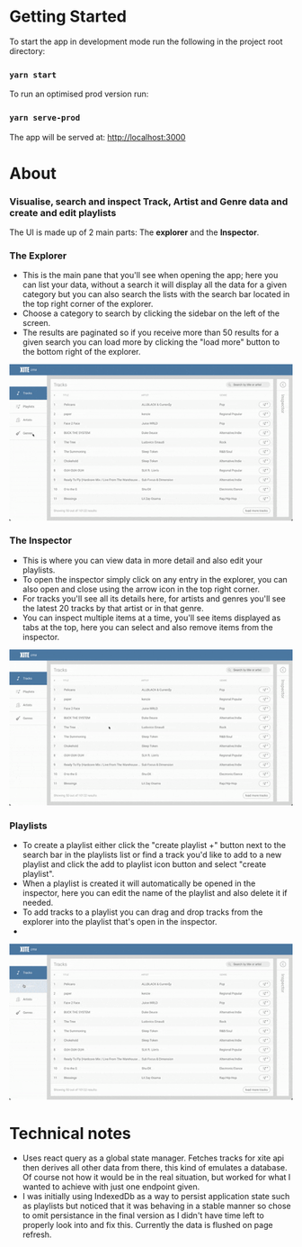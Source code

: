 # Getting Started

To start the app in development mode run the following in the project root directory:

### `yarn start`

To run an optimised prod version run:

### `yarn serve-prod`

The app will be served at: [http://localhost:3000](http://localhost:3000)

# About

### Visualise, search and inspect Track, Artist and Genre data and create and edit playlists

The UI is made up of 2 main parts: The **explorer** and the **Inspector**.

### The Explorer

- This is the main pane that you'll see when opening the app; 
here you can list your data, without a search it will display all the data 
for a given category but you can also search the lists with the search bar 
located in the top right corner of the explorer.
- Choose a category to search by clicking the sidebar on the left of the screen.
- The results are paginated so if you receive more than 50 results for a given 
search you can load more by clicking the "load more" button to the bottom 
right of the explorer.

![explorer.gif](gif%2Fexplorer.gif)

### The Inspector

- This is where you can view data in more detail and also edit your playlists.
- To open the inspector simply click on any entry in the explorer, you can also open and 
close using the arrow icon in the top right corner.
- For tracks you'll see all its details here, for artists and genres you'll see the latest 
20 tracks by that artist or in that genre.
- You can inspect multiple items at a time, you'll see items displayed as tabs at the top,
here you can select and also remove items from the inspector.

![inspector.gif](gif%2Finspector.gif)

### Playlists

- To create a playlist either click the "create playlist +" button next to the search bar in 
the playlists list or find a track you'd like to add to a new playlist and click the add to 
playlist icon button and select "create playlist".
- When a playlist is created it will automatically be opened in the inspector, here you can
edit the name of the playlist and also delete it if needed.
- To add tracks to a playlist you can drag and drop tracks from the explorer into the playlist 
that's open in the inspector.
- 
![playlists.gif](gif%2Fplaylists.gif)

# Technical notes

- Uses react query as a global state manager. Fetches tracks for xite api then derives all other data from there, 
this kind of emulates a database. Of course not how it would be in the real situation, but worked for what I wanted 
to achieve with just one endpoint given.  
- I was initially using IndexedDb as a way to persist application state such as playlists but noticed that it was
behaving in a stable manner so chose to omit persistance in the final version as I didn't have time left to properly 
look into and fix this. Currently the data is flushed on page refresh.
